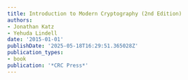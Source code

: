 ```yaml
---
title: Introduction to Modern Cryptography (2nd Edition)
authors:
- Jonathan Katz
- Yehuda Lindell
date: '2015-01-01'
publishDate: '2025-05-18T16:29:51.365028Z'
publication_types:
- book
publication: '*CRC Press*'
---
```

